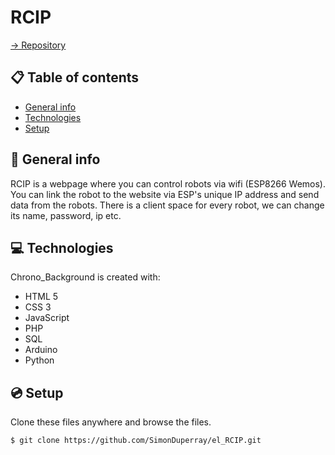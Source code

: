 # RCIP

[-> Repository](https://github.com/SimonDuperray/el_RCIP)

## :clipboard: Table of contents
* [General info](#general-info)
* [Technologies](#technologies)
* [Setup](#setup)

## :page_facing_up: General info
RCIP is a webpage where you can control robots via wifi (ESP8266 Wemos).
You can link the robot to the website via ESP's unique IP address and send data from the robots.
There is a client space for every robot, we can change its name, password, ip etc.
	
## :computer: Technologies
Chrono_Background is created with:
* HTML 5
* CSS 3
* JavaScript
* PHP
* SQL
* Arduino
* Python
	
## :cd: Setup
Clone these files anywhere and browse the files.
```batch
$ git clone https://github.com/SimonDuperray/el_RCIP.git
```
